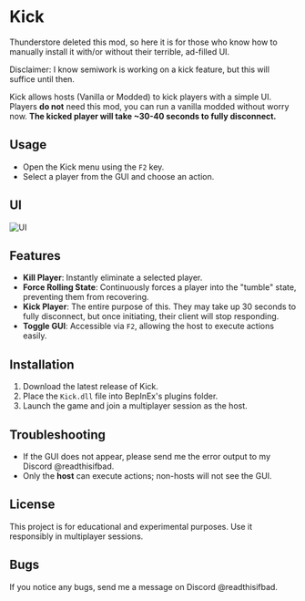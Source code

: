 # Kick

Thunderstore deleted this mod, so here it is for those who know how to manually install it with/or without their terrible, ad-filled UI. 

Disclaimer: I know semiwork is working on a kick feature, but this will suffice until then.

Kick allows hosts (Vanilla or Modded) to kick players with a simple UI. Players **do not** need this mod, you can run a vanilla modded without worry now.
**The kicked player will take ~30-40 seconds to fully disconnect.**

## Usage

- Open the Kick menu using the `F2` key.
- Select a player from the GUI and choose an action.

## UI
![UI](https://i.gyazo.com/07e107678aa0bc03baae16621b9c24e0.png)

## Features

- **Kill Player**: Instantly eliminate a selected player.
- **Force Rolling State**: Continuously forces a player into the "tumble" state, preventing them from recovering.
- **Kick Player**: The entire purpose of this. They may take up 30 seconds to fully disconnect, but once initiating, their client will stop responding.
- **Toggle GUI**: Accessible via `F2`, allowing the host to execute actions easily.

## Installation

1. Download the latest release of Kick.
2. Place the `Kick.dll` file into BepInEx's plugins folder.
3. Launch the game and join a multiplayer session as the host.

## Troubleshooting

- If the GUI does not appear, please send me the error output to my Discord @readthisifbad.
- Only the **host** can execute actions; non-hosts will not see the GUI.

## License

This project is for educational and experimental purposes. Use it responsibly in multiplayer sessions.

## Bugs

If you notice any bugs, send me a message on Discord @readthisifbad.
